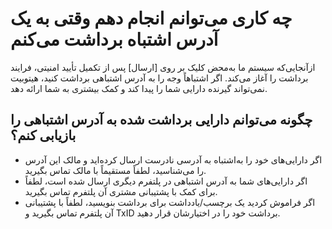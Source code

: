 # چه کاری می‌توانم انجام دهم وقتی به یک آدرس اشتباه برداشت می‌کنم

ازآنجایی‌که سیستم ما به‌محض کلیک بر روی [ارسال] پس از تکمیل تأیید امنیتی، فرایند برداشت را آغاز می‌کند. اگر اشتباهاً وجه را به آدرس اشتباهی برداشت کنید، هیتوبیت نمی‌تواند گیرنده دارایی شما را پیدا کند و کمک بیشتری به شما ارائه دهد. 

## چگونه می‌توانم دارایی برداشت شده به آدرس اشتباهی را بازیابی کنم؟

-	اگر دارایی‌های خود را به‌اشتباه به آدرسی نادرست ارسال کرده‌اید و مالک این آدرس را می‌شناسید، لطفاً مستقیماً با مالک تماس بگیرید.
-	اگر دارایی‌های شما به آدرس اشتباهی در پلتفرم دیگری ارسال شده است، لطفاً برای کمک با پشتیبانی مشتری آن پلتفرم تماس بگیرید.
-	اگر فراموش کردید یک برچسب/یادداشت برای برداشت بنویسید، لطفاً با پشتیبانی آن پلتفرم تماس بگیرید و TxID برداشت خود را در اختیارشان قرار دهید.

